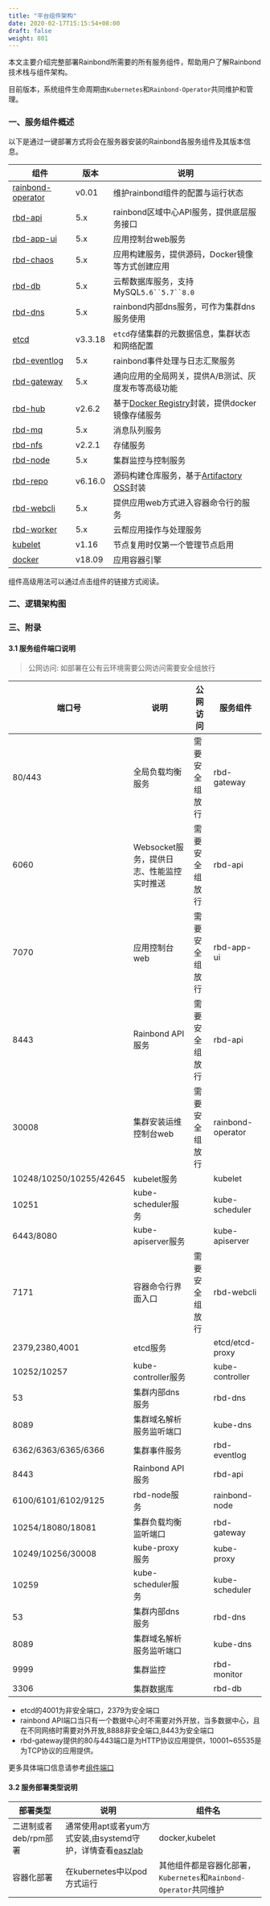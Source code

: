 ```yaml
---
title: "平台组件架构"
date: 2020-02-17T15:15:54+08:00
draft: false
weight: 801
---
```


本文主要介绍完整部署Rainbond所需要的所有服务组件，帮助用户了解Rainbond技术栈与组件架构。

目前版本，系统组件生命周期由`Kubernetes`和`Rainbond-Operator`共同维护和管理。

### 一、服务组件概述

以下是通过一键部署方式将会在服务器安装的Rainbond各服务组件及其版本信息。

|组件|版本|说明|
|---|-----|---------------|
|[rainbond-operator](/docs/user-operations/component/rainbond-operator/)|v0.01|维护rainbond组件的配置与运行状态|
|[rbd-api](/docs/user-operations/component/rbd-api/)|5.x|rainbond区域中心API服务，提供底层服务接口|
|[rbd-app-ui](/docs/user-operations/component/rbd-app-ui/)|5.x|应用控制台web服务|
|[rbd-chaos](/docs/user-operations/component/rbd-chaos/)|5.x|应用构建服务，提供源码，Docker镜像等方式创建应用|
|[rbd-db](/docs/user-operations/component/rbd-db/)|5.x|云帮数据库服务，支持MySQL`5.6``5.7``8.0`|
|[rbd-dns](/docs/user-operations/component/rbd-dns/)|5.x|rainbond内部dns服务，可作为集群dns服务使用|
|[etcd](/docs/user-operations/component/etcd/)|v3.3.18|`etcd`存储集群的元数据信息，集群状态和网络配置|
|[rbd-eventlog](/docs/user-operations/component/rbd-eventlog/)|5.x|rainbond事件处理与日志汇聚服务|
|[rbd-gateway](/docs/user-operations/component/rbd-gateway/)|5.x|通向应用的全局网关，提供A/B测试、灰度发布等高级功能|
|[rbd-hub](/docs/user-operations/component/rbd-hub/)|v2.6.2|基于[Docker Registry](https://docs.docker.com/registry/)封装，提供docker镜像存储服务|
|[rbd-mq](/docs/user-operations/component/rbd-mq/)|5.x|消息队列服务|
|[rbd-nfs](/docs/user-operations/component/rbd-mq/)|v2.2.1|存储服务|
|[rbd-node](/docs/user-operations/component/rbd-node/)|5.x|集群监控与控制服务|
|[rbd-repo](/docs/user-operations/component/rbd-repo/)|v6.16.0|源码构建仓库服务，基于[Artifactory OSS](https://jfrog.com/open-source/)封装|
|[rbd-webcli](/docs/user-operations/component/rbd-webcli/)|5.x|提供应用web方式进入容器命令行的服务|
|[rbd-worker](/docs/user-operations/component/rbd-worker/)|5.x|云帮应用操作与处理服务|
|[kubelet](/docs/user-operations/component/kubelet/)|v1.16|节点复用时仅第一个管理节点启用|
|[docker](/docs/user-operations/component/docker/)|v18.09|应用容器引擎|


组件高级用法可以通过点击组件的链接方式阅读。


### 二、逻辑架构图



### 三、附录

#### 3.1 服务组件端口说明

> 公网访问: 如部署在公有云环境需要公网访问需要安全组放行

|端口号|说明|公网访问|服务组件|
|--------|--------|------------|--------|
|80/443|全局负载均衡服务|需要安全组放行|rbd-gateway|
|6060|Websocket服务，提供日志、性能监控实时推送|需要安全组放行|rbd-api|
|7070|应用控制台web|需要安全组放行|rbd-app-ui|
|8443|Rainbond API服务|需要安全组放行|rbd-api|
|30008|集群安装运维控制台web|需要安全组放行|rainbond-operator|
|10248/10250/10255/42645|kubelet服务||kubelet| 
|10251|kube-scheduler服务||kube-scheduler|
|6443/8080|kube-apiserver服务||kube-apiserver| 
|7171|容器命令行界面入口|需要安全组放行|rbd-webcli|
|2379,2380,4001|etcd服务||etcd/etcd-proxy|
|10252/10257|kube-controller服务||kube-controller|
|53| 集群内部dns服务 ||rbd-dns|
|8089|集群域名解析服务监听端口||kube-dns|
|6362/6363/6365/6366|集群事件服务||rbd-eventlog|
|8443|Rainbond API服务||rbd-api|
|6100/6101/6102/9125|rbd-node服务||rainbond-node|
|10254/18080/18081|集群负载均衡监听端口||rbd-gateway|
|10249/10256/30008|kube-proxy服务||kube-proxy|
|10259|kube-scheduler服务||kube-scheduler|
|53| 集群内部dns服务 ||rbd-dns|
|8089|集群域名解析服务监听端口||kube-dns|
|9999|集群监控||rbd-monitor| 
|3306|集群数据库||rbd-db|


- etcd的4001为非安全端口，2379为安全端口
- rainbond API端口当只有一个数据中心时不需要对外开放，当多数据中心，且在不同网络时需要对外开放,8888非安全端口,8443为安全端口
- rbd-gateway提供的80与443端口是为HTTP协议应用提供，10001~65535是为TCP协议的应用提供。

更多具体端口信息请参考[组件端口](/docs/user-operations/op-guide/required_ports/)

#### 3.2 服务部署类型说明

|部署类型|说明|组件名|
|--------|------------|------------|
|二进制或者deb/rpm部署|通常使用apt或者yum方式安装,由systemd守护，详情查看[easzlab](https://github.com/easzlab/kubeasz)|docker,kubelet|
|容器化部署|在kubernetes中以pod方式运行|其他组件都是容器化部署，`Kubernetes`和`Rainbond-Operator`共同维护|
